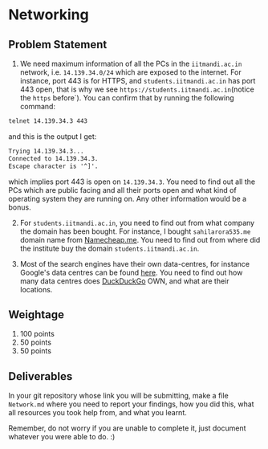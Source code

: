 # Networking

## Problem Statement

1. We need maximum information of all the PCs in the `iitmandi.ac.in` network, i.e. `14.139.34.0/24` which are exposed to the internet. For instance, port 443 is for HTTPS, and `students.iitmandi.ac.in` has port 443 open, that is why we see `https://students.iitmandi.ac.in`(notice the `https` before`). You can confirm that by running the following command:

```bash
telnet 14.139.34.3 443
```

and this is the output I get:

```txt
Trying 14.139.34.3...
Connected to 14.139.34.3.
Escape character is '^]'.
```

which implies port 443 is open on `14.139.34.3`. You need to find out all the PCs which are public facing and all their ports open and what kind of operating system they are running on. Any other information would be a bonus.

2. For `students.iitmandi.ac.in`, you need to find out from what company the domain has been bought. For instance, I bought `sahilarora535.me` domain name from [Namecheap.me](https://nc.me/). You need to find out from where did the institute buy the domain `students.iitmandi.ac.in`.

3. Most of the search engines have their own data-centres, for instance Google's data centres can be found [here](https://www.google.com/about/datacenters/inside/locations/index.html). You need to find out how many data centres does [DuckDuckGo](http://duckduckgo.com/) OWN, and what are their locations.

## Weightage

1. 100 points
2. 50 points
3. 50 points

## Deliverables

In your git repository whose link you will be submitting, make a file `Network.md` where you need to report your findings, how you did this, what all resources you took help from, and what you learnt.

Remember, do not worry if you are unable to complete it, just document whatever you were able to do. :) 
